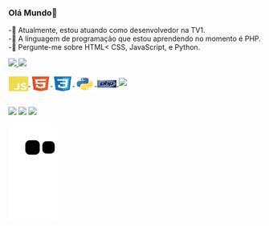 ### Olá Mundo👋

-🔭 Atualmente, estou atuando como desenvolvedor na TV1. <br>
-🌱 A linguagem de programação que estou aprendendo no momento é PHP. <br>
-💬 Pergunte-me sobre HTML< CSS, JavaScript, e Python.

<div>
  <a href="https://github.com/Juansantoss07">
  <img height="180em" src="https://github-readme-stats.vercel.app/api?username=Juansantoss07&show_icons=true&theme=tokyonight&include_all_commits=true&count_private=true"/>
  <img height="180em" src="https://github-readme-stats.vercel.app/api/top-langs/?username=Juansantoss07&layout=compact&langs_count=16&theme=tokyonight"/>
</div>

  <div style="display: inline_block"><br>
    <img align="center" alt="Juan-Js" height="30" width="40" src="https://raw.githubusercontent.com/devicons/devicon/master/icons/javascript/javascript-plain.svg">
    <img align="center" alt="Juan-HTML" height="30" width="40" src="https://raw.githubusercontent.com/devicons/devicon/master/icons/html5/html5-original.svg">
    <img align="center" alt="Juan-CSS" height="30" width="40" src="https://raw.githubusercontent.com/devicons/devicon/master/icons/css3/css3-original.svg">
    <img align="center" alt="Juan-Python" height="30" width="40" src="https://raw.githubusercontent.com/devicons/devicon/master/icons/python/python-original.svg">
    <img align="center" alt="Juan-PHP" height="30" width="40" src="https://raw.githubusercontent.com/devicons/devicon/master/icons/php/php-original.svg">
    <img src="https://media.giphy.com/media/12oufCB0MyZ1Go/giphy.gif" width="50">
  </div> <br>

  <div> 
  
  <a href="https://instagram.com/slk_juann07?utm_medium=copy_link" target="_blank"><img src="https://img.shields.io/badge/-Instagram-%23E4405F?style=for-the-badge&logo=instagram&logoColor=white" target="_blank"></a>
  <a href="https://discord.gg/tXNQjJWykr" target="_blank"><img src="https://img.shields.io/badge/Discord-7289DA?style=for-the-badge&logo=discord&logoColor=white" target="_blank"></a> 
  <a href="https://www.linkedin.com/in/juan-cunha-dos-santos-64b809181" target="_blank"><img src="https://img.shields.io/badge/-LinkedIn-%230077B5?style=for-the-badge&logo=linkedin&logoColor=white" target="_blank"></a> 
 
 ![Snake animation](https://github.com/Juansantoss07/Juansantoss07/blob/output/github-contribution-grid-snake.svg)

</div>
  
